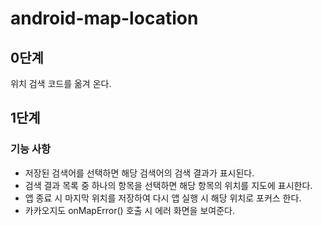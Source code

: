 # android-map-location

## 0단계
위치 검색 코드를 옮겨 온다.

## 1단계
### 기능 사항
-  저장된 검색어를 선택하면 해당 검색어의 검색 결과가 표시된다.
- 검색 결과 목록 중 하나의 항목을 선택하면 해당 항목의 위치를 지도에 표시한다.
- 앱 종료 시 마지막 위치를 저장하여 다시 앱 실행 시 해당 위치로 포커스 한다.
- 카카오지도 onMapError() 호출 시 에러 화면을 보여준다.
